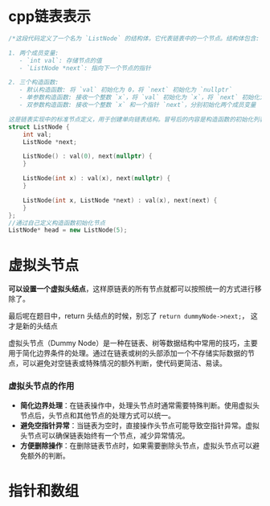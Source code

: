 # cpp链表表示

```cpp
/*这段代码定义了一个名为 `ListNode` 的结构体，它代表链表中的一个节点。结构体包含:

1. 两个成员变量:
   - `int val`: 存储节点的值
   - `ListNode *next`: 指向下一个节点的指针

2. 三个构造函数:
   - 默认构造函数: 将 `val` 初始化为 0，将 `next` 初始化为 `nullptr`
   - 单参数构造函数: 接收一个整数 `x`，将 `val` 初始化为 `x`，将 `next` 初始化为 `nullptr`
   - 双参数构造函数: 接收一个整数 `x` 和一个指针 `next`，分别初始化两个成员变量

这是链表实现中的标准节点定义，用于创建单向链表结构。冒号后的内容是构造函数的初始化列表，它在构造函数体执行前初始化成员变量。*/
struct ListNode {
    int val;
    ListNode *next;

    ListNode() : val(0), next(nullptr) {
    }

    ListNode(int x) : val(x), next(nullptr) {
    }

    ListNode(int x, ListNode *next) : val(x), next(next) {
    }
};
//通过自己定义构造函数初始化节点
ListNode* head = new ListNode(5);
```

# 虚拟头节点

**可以设置一个虚拟头结点**，这样原链表的所有节点就都可以按照统一的方式进行移除了。

最后呢在题目中，return 头结点的时候，别忘了 `return dummyNode->next;`， 这才是新的头结点

虚拟头节点（Dummy Node）是一种在链表、树等数据结构中常用的技巧，主要用于简化边界条件的处理。通过在链表或树的头部添加一个不存储实际数据的节点，可以避免对空链表或特殊情况的额外判断，使代码更简洁、易读。

### 虚拟头节点的作用

- **简化边界处理**：在链表操作中，处理头节点时通常需要特殊判断。使用虚拟头节点后，头节点和其他节点的处理方式可以统一。
- **避免空指针异常**：当链表为空时，直接操作头节点可能导致空指针异常。虚拟头节点可以确保链表始终有一个节点，减少异常情况。
- **方便删除操作**：在删除链表节点时，如果需要删除头节点，虚拟头节点可以避免额外的判断。

# 指针和数组